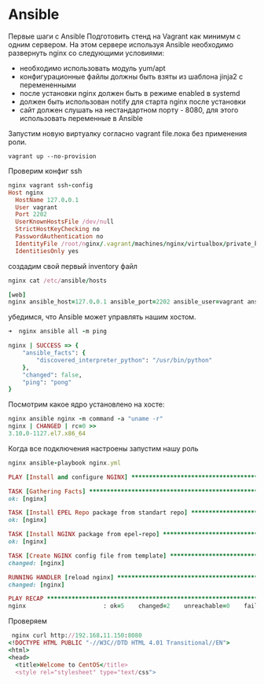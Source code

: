 # Ansible
Первые шаги с Ansible
Подготовить стенд на Vagrant как минимум с одним сервером. На этом сервере используя Ansible необходимо развернуть nginx со следующими условиями:
- необходимо использовать модуль yum/apt
- конфигурационные файлы должны быть взяты из шаблона jinja2 с перемененными
- после установки nginx должен быть в режиме enabled в systemd
- должен быть использован notify для старта nginx после установки
- сайт должен слушать на нестандартном порту - 8080, для этого использовать переменные в Ansible



Запустим новую виртуалку согласно vagrant file.пока без применения роли.

<code>vagrant up --no-provision </code>

Проверим конфиг ssh

```ruby
nginx vagrant ssh-config
Host nginx
  HostName 127.0.0.1
  User vagrant
  Port 2202
  UserKnownHostsFile /dev/null
  StrictHostKeyChecking no
  PasswordAuthentication no
  IdentityFile /root/nginx/.vagrant/machines/nginx/virtualbox/private_key
  IdentitiesOnly yes
````
создадим свой первый inventory файл
```ruby
nginx cat /etc/ansible/hosts

[web]
nginx ansible_host=127.0.0.1 ansible_port=2202 ansible_user=vagrant ansible_private_key_file=.vagrant/machines/nginx/virtualbox/private_key

```
убедимся, что Ansible может управлять нашим хостом. 
```ruby
➜  nginx ansible all -m ping

nginx | SUCCESS => {
    "ansible_facts": {
        "discovered_interpreter_python": "/usr/bin/python"
    },
    "changed": false,
    "ping": "pong"
}

```

 Посмотрим какое ядро установлено на хосте:
  ```ruby
  nginx ansible nginx -m command -a "uname -r"
nginx | CHANGED | rc=0 >>
3.10.0-1127.el7.x86_64
```
Когда все подключения настроены запустим нашу роль
```ruby 
nginx ansible-playbook nginx.yml

PLAY [Install and configure NGINX] *******************************************************************************************

TASK [Gathering Facts] *******************************************************************************************************
ok: [nginx]

TASK [Install EPEL Repo package from standart repo] **************************************************************************
ok: [nginx]

TASK [Install NGINX package from epel-repo] **********************************************************************************
ok: [nginx]

TASK [Create NGINX config file from template] ********************************************************************************
changed: [nginx]

RUNNING HANDLER [reload nginx] ***********************************************************************************************
changed: [nginx]

PLAY RECAP *******************************************************************************************************************
nginx                      : ok=5    changed=2    unreachable=0    failed=0    skipped=0    rescued=0    ignored=0
```
Проверяем

```ruby
 nginx curl http://192.168.11.150:8080
<!DOCTYPE HTML PUBLIC "-//W3C//DTD HTML 4.01 Transitional//EN">
<html>
<head>
  <title>Welcome to CentOS</title>
  <style rel="stylesheet" type="text/css">
  ```
